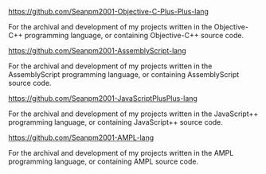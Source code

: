https://github.com/Seanpm2001-Objective-C-Plus-Plus-lang

For the archival and development of my projects written in the Objective-C++ programming language, or containing Objective-C++ source code.

https://github.com/Seanpm2001-AssemblyScript-lang

For the archival and development of my projects written in the AssemblyScript programming language, or containing AssemblyScript source code.

https://github.com/Seanpm2001-JavaScriptPlusPlus-lang

For the archival and development of my projects written in the JavaScript++ programming language, or containing JavaScript++ source code.

https://github.com/Seanpm2001-AMPL-lang

For the archival and development of my projects written in the AMPL programming language, or containing AMPL source code.

